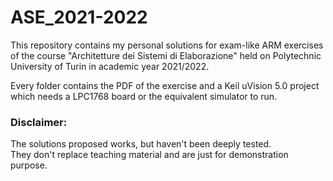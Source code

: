# ASE_2021-2022

This repository contains my personal solutions for exam-like ARM exercises of the course "Architetture dei Sistemi di Elaborazione" held on Polytechnic University of Turin in academic year 2021/2022.

Every folder contains the PDF of the exercise and a Keil uVision 5.0 project which needs a LPC1768 board or the equivalent simulator to run.

### Disclaimer:
The solutions proposed works, but haven't been deeply tested. <br/>They don't replace teaching material and are just for demonstration purpose.
